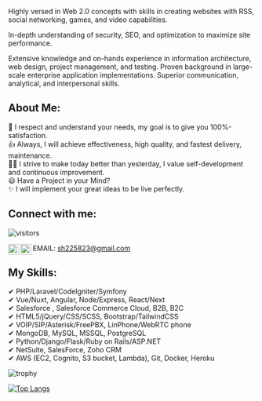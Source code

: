 
Highly versed in Web 2.0 concepts with skills in creating websites with RSS, social networking, games, and video capabilities.

In-depth understanding of security, SEO, and optimization to maximize site performance.

Extensive knowledge and on-hands experience in information architecture, web design, project management, and testing.
Proven background in large-scale enterprise application implementations. Superior communication, analytical, and interpersonal skills.

## About Me:

🚀 I respect and understand your needs, my goal is to give you 100%-satisfaction.<br>
👍 Always, I will achieve effectiveness, high quality, and fastest delivery, maintenance.<br>
👨‍🎓 I strive to make today better than yesterday, I value self-development and continuous improvement.<br>
😃 Have a Project in your Mind?<br>
✨ I will implement your great ideas to be live perfectly.<br>

## Connect with me:
![visitors](https://visitor-badge.glitch.me/badge?page_id=beatific-angel.visitor-badge)

EMAIL: sh225823@gmail.com
<a href="https://telegram.me/beatificangel" rel="nofollow"><img align="left" alt="Sabesan | Telegram" height="22px" src="https://github.com/sabesansathananthan/sabesansathananthan/raw/master/SocialLogo/Telegram.png" style="max-width:100%;"></a>
<a href="https://join.skype.com/invite/Ft4e8jgCb9M5" rel="nofollow"><img align="left" alt="Sabesan | Skype" height="22px" src="https://github.com/sabesansathananthan/sabesansathananthan/raw/master/SocialLogo/Skype.png" style="max-width:100%;"></a>
<br />

## My Skills:

✔ PHP/Laravel/CodeIgniter/Symfony <br>
✔ Vue/Nuxt, Angular, Node/Express, React/Next<br>
✔ Salesforce , Salesforce Commerce Cloud, B2B, B2C<br>
✔ HTML5/jQuery/CSS/SCSS, Bootstrap/TailwindCSS<br>
✔ VOIP/SIP/Asterisk/FreePBX, LinPhone/WebRTC phone<br>
✔ MongoDB, MySQL, MSSQL, PostgreSQL<br>
✔ Python/Django/Flask/Ruby on Rails/ASP.NET<br>
✔ NetSuite, SalesForce, Zoho CRM<br>
✔ AWS (EC2, Cognito, S3 bucket, Lambda), Git, Docker, Heroku<br>

![trophy](https://github-profile-trophy.vercel.app/?username=beatific-angel&theme=onedark&title=MultiLanguage,Commit,Repositories,Stars,Followers)



[![Top Langs](https://github-readme-stats.vercel.app/api/top-langs/?username=beatific-angel&hide=html&layout=compact)](https://github.com/anuraghazra/github-readme-stats)
